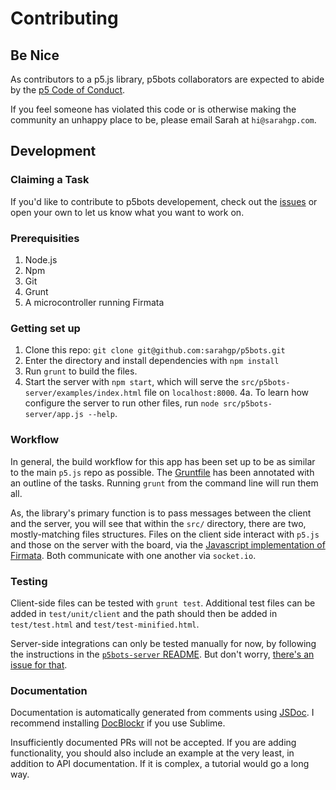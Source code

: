 # Contributing

## Be Nice
As contributors to a p5.js library, p5bots collaborators are expected to abide by the [p5 Code of Conduct](https://github.com/processing/p5.js/blob/master/CONTRIBUTING.md).

If you feel someone has violated this code or is otherwise making the community an unhappy place to be, please email Sarah at `hi@sarahgp.com`.

## Development

### Claiming a Task
If you'd like to contribute to p5bots developement, check out the [issues](https://github.com/sarahgp/p5bots/issues) or open your own to let us know what you want to work on.

### Prerequisities
1. Node.js
2. Npm
3. Git
4. Grunt
5. A microcontroller running Firmata

### Getting set up
1. Clone this repo: `git clone git@github.com:sarahgp/p5bots.git`
2. Enter the directory and install dependencies with `npm install`
3. Run `grunt` to build the files.
4. Start the server with `npm start`, which will serve the `src/p5bots-server/examples/index.html` file on `localhost:8000`. 
4a. To learn how configure the server to run other files, run `node src/p5bots-server/app.js --help`.

### Workflow
In general, the build workflow for this app has been set up to be as similar to the main `p5.js` repo as possible. The [Gruntfile](Gruntfile.js) has been annotated with an outline of the tasks. Running `grunt` from the command line will run them all.

As, the library's primary function is to pass messages between the client and the server, you will see that within the `src/` directory, there are two, mostly-matching files structures. Files on the client side interact with `p5.js` and those on the server with the board, via the [Javascript implementation of Firmata](https://github.com/jgautier/firmata). Both communicate with one another via `socket.io`.

### Testing
Client-side files can be tested with `grunt test`. Additional test files can be added in `test/unit/client` and the path should then be added in `test/test.html` and `test/test-minified.html`.

Server-side integrations can only be tested manually for now, by following the instructions in the [`p5bots-server` README](src/p5bots-server/README.md). But don't worry, [there's an issue for that](https://github.com/sarahgp/p5bots/issues/1).

### Documentation
Documentation is automatically generated from comments using [JSDoc](http://usejsdoc.org/). I recommend installing [DocBlockr](https://github.com/spadgos/sublime-jsdocs) if you use Sublime.

Insufficiently documented PRs will not be accepted. If you are adding functionality, you should also include an example at the very least, in addition to API documentation. If it is complex, a tutorial would go a long way.